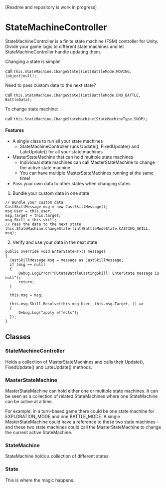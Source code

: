 [Readme and repository is work in progress]

# StateMachineController
StateMachineController is a finite state machine (FSM) controller for Unity. Divide your game logic to different state machines and let StateMachineController handle updating them.

Changing a state is simple!

call `this.StateMachine.ChangeState((int)BattleMode.MOVING, (object)null);`

Need to pass custom data to the next state?

call `this.StateMachine.ChangeState((int)BattleMode.END_BATTLE, BattleData);`

To change state machine:

call `this.StateMachine.ChangeStateMachine(StateMachineType.SHOP);`

#### Features
* A single class to run all your state machines
    * StateMachineController runs Update(), FixedUpdate() and LateUpdate() for all your state machines
* MasterStateMachine that can hold multiple state machines
    * Individual state machines can call MasterStateMachine to change the active state machine
    * You can have multiple MasterStateMachines running at the same time!
* Pass your own data to other states when changing states
1) Bundle your custom data in one state
```
// Bundle your custom data
CastSkillMessage msg = new CastSkillMessage();
msg.User = this.user;
msg.Target = this.target;
msg.Skill = this.skill;
// Pass the data to the next state
this.StateMachine.ChangeState((int)BattleModeState.CASTING_SKILL, msg);
```
2) Verify and use your data in the next state
```
public override void EnterState<T>(T message)
{
  CastSkillMessage msg = message as CastSkillMessage;
  if (msg == null)
  {
      Debug.LogError("@StateBattleCastingSkill: EnterState message is null");
      return;
  }

  this.msg = msg;

  this.msg.Skill.Resolve(this.msg.User, this.msg.Target, () => 
  {
      Debug.Log("apply effects");
  });
}
```

## Classes
### StateMachineController
Holds a collection of MasterStateMachines and calls their Update(), FixedUpdate() and LateUpdate() methods.

### MasterStateMachine
MasterStateMachine can hold either one or multiple state machines. It can be seen as a collection of related StateMachines where one StateMachine can be active at a time.
    
For example: in a turn-based game there could be one state machine for EXPLORATION_MODE and one BATTLE_MODE.
A single MasterStateMachine could have a reference to these two state machines - and these two state machines
could call the MasterStateMachine to change the current active StateMachine.
     
### StateMachine
StateMachine holds a collection of different states.

### State
This is where the magic happens.
